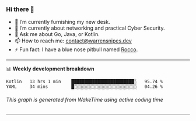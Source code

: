 ### Hi there 👋

- 🔭 I’m currently furnishing my new desk.
- 🌱 I’m currently about networking and practical Cyber Security.
- 💬 Ask me about Go, Java, or Kotlin.
- 📫 How to reach me: contact@warrensnipes.dev
- ⚡ Fun fact: I have a blue nose pitbull named [Rocco](https://i.imgur.com/iLsSCKu.jpg).

-------

📊 **Weekly development breakdown**
<!--START_SECTION:waka-->
```text
Kotlin   13 hrs 1 min    ████████████████████████░   95.74 % 
YAML     34 mins         █░░░░░░░░░░░░░░░░░░░░░░░░   04.26 % 
```
<!--END_SECTION:waka-->
###### *This graph is generated from WakeTime using active coding time*
-------
